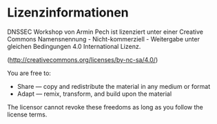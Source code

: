 # Lizenzinformationen
DNSSEC Workshop von Armin Pech ist lizenziert unter einer Creative Commons Namensnennung - Nicht-kommerziell - Weitergabe unter gleichen Bedingungen 4.0 International Lizenz.

(http://creativecommons.org/licenses/by-nc-sa/4.0/)

You are free to:
* Share — copy and redistribute the material in any medium or format
* Adapt — remix, transform, and build upon the material

The licensor cannot revoke these freedoms as long as you follow the license terms.
